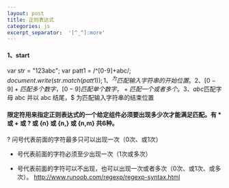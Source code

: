 ```yaml
---
layout: post
title: 正则表达式
categories: js
excerpt_separator:  '[^_^]:more'
---
```


#### 1、start
var str = "123abc";
var patt1 = /^[0-9]+abc$/;
document.write(str.match(patt1));
1、^ 为匹配输入字符串的开始位置。
2、[0-9]+匹配多个数字， [0-9] 匹配单个数字，+ 匹配一个或者多个。
3、abc$匹配字母 abc 并以 abc 结尾，$ 为匹配输入字符串的结束位置
#### 限定符用来指定正则表达式的一个给定组件必须要出现多少次才能满足匹配。有 * 或 + 或 ? 或 {n} 或 {n,} 或 {n,m} 共6种。
? 问号代表前面的字符最多只可以出现一次（0次、或1次）
+ 号代表前面的字符必须至少出现一次（1次或多次）
* 号代表前面的字符可以不出现，也可以出现一次或者多次（0次、或1次、或多次）。
http://www.runoob.com/regexp/regexp-syntax.html
[^_^]:more
